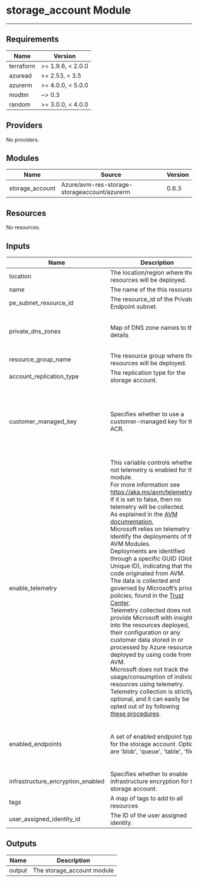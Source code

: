 <!-- BEGIN_TF_DOCS -->
# storage_account Module

---

## Requirements

| Name      | Version           |
|-----------|-------------------|
| terraform | >= 1.9.6, < 2.0.0 |
| azuread   | >= 2.53, < 3.5    |
| azurerm   | >= 4.0.0, < 5.0.0 |
| modtm     | ~> 0.3            |
| random    | >= 3.0.0, < 4.0.0 |

## Providers

No providers.

## Modules

| Name             | Source                                       | Version |
|------------------|----------------------------------------------|---------|
| storage\_account | Azure/avm-res-storage-storageaccount/azurerm | 0.6.3   |

## Resources

No resources.

## Inputs

| Name                                | Description                                                                                                                                                                                                                                                                                                                                                                                                                                                                                                                                                                                                                                                                                                                                                                                                                                                                                                                                                                                                                                                                                                                                                                                                           | Type                                                                                                                                                                                                                                                                  | Default                                                                     | Required |
|-------------------------------------|-----------------------------------------------------------------------------------------------------------------------------------------------------------------------------------------------------------------------------------------------------------------------------------------------------------------------------------------------------------------------------------------------------------------------------------------------------------------------------------------------------------------------------------------------------------------------------------------------------------------------------------------------------------------------------------------------------------------------------------------------------------------------------------------------------------------------------------------------------------------------------------------------------------------------------------------------------------------------------------------------------------------------------------------------------------------------------------------------------------------------------------------------------------------------------------------------------------------------|-----------------------------------------------------------------------------------------------------------------------------------------------------------------------------------------------------------------------------------------------------------------------|-----------------------------------------------------------------------------|:--------:|
| location                            | The location/region where the resources will be deployed.                                                                                                                                                                                                                                                                                                                                                                                                                                                                                                                                                                                                                                                                                                                                                                                                                                                                                                                                                                                                                                                                                                                                                             | `string`                                                                                                                                                                                                                                                              | n/a                                                                         |   yes    |
| name                                | The name of the this resource.                                                                                                                                                                                                                                                                                                                                                                                                                                                                                                                                                                                                                                                                                                                                                                                                                                                                                                                                                                                                                                                                                                                                                                                        | `string`                                                                                                                                                                                                                                                              | n/a                                                                         |   yes    |
| pe\_subnet\_resource\_id            | The resource\_id of the Private Endpoint subnet.                                                                                                                                                                                                                                                                                                                                                                                                                                                                                                                                                                                                                                                                                                                                                                                                                                                                                                                                                                                                                                                                                                                                                                      | `string`                                                                                                                                                                                                                                                              | n/a                                                                         |   yes    |
| private\_dns\_zones                 | Map of DNS zone names to their details                                                                                                                                                                                                                                                                                                                                                                                                                                                                                                                                                                                                                                                                                                                                                                                                                                                                                                                                                                                                                                                                                                                                                                                | <pre>map(object({<br/>    name = string<br/>    id   = string<br/>  }))</pre>                                                                                                                                                                                         | n/a                                                                         |   yes    |
| resource\_group\_name               | The resource group where the resources will be deployed.                                                                                                                                                                                                                                                                                                                                                                                                                                                                                                                                                                                                                                                                                                                                                                                                                                                                                                                                                                                                                                                                                                                                                              | `string`                                                                                                                                                                                                                                                              | n/a                                                                         |   yes    |
| account\_replication\_type          | The replication type for the storage account.                                                                                                                                                                                                                                                                                                                                                                                                                                                                                                                                                                                                                                                                                                                                                                                                                                                                                                                                                                                                                                                                                                                                                                         | `string`                                                                                                                                                                                                                                                              | `"LRS"`                                                                     |    no    |
| customer\_managed\_key              | Specifies whether to use a customer-managed key for the ACR.                                                                                                                                                                                                                                                                                                                                                                                                                                                                                                                                                                                                                                                                                                                                                                                                                                                                                                                                                                                                                                                                                                                                                          | <pre>object({<br/>    key_vault_resource_id = string<br/>    key_name              = string<br/>    key_version           = optional(string, null)<br/>    user_assigned_identity = optional(object({<br/>      resource_id = string<br/>    }), null)<br/>  })</pre> | `null`                                                                      |    no    |
| enable\_telemetry                   | This variable controls whether or not telemetry is enabled for the module.<br/>For more information see <https://aka.ms/avm/telemetryinfo>.<br/>If it is set to false, then no telemetry will be collected.<br/>As explained in the [AVM documentation](https://azure.github.io/Azure-Verified-Modules/help-support/telemetry/),<br/>Microsoft relies on telemetry to identify the deployments of the AVM Modules.<br/>Deployments are identified through a specific GUID (Globally Unique ID), indicating that the code originated from AVM.<br/>The data is collected and governed by Microsoft’s privacy policies, found in the [Trust Center](https://www.microsoft.com/trust-center).<br/>Telemetry collected does not provide Microsoft with insights into the resources deployed,<br/>their configuration or any customer data stored in or processed by Azure resources deployed by using code from AVM.<br/>Microsoft does not track the usage/consumption of individual resources using telemetry.<br/>Telemetry collection is strictly optional, and it can easily be opted out of by following<br/>[these procedures](https://azure.github.io/Azure-Verified-Modules/help-support/telemetry/#opting-out). | `bool`                                                                                                                                                                                                                                                                | `true`                                                                      |    no    |
| enabled\_endpoints                  | A set of enabled endpoint types for the storage account. Options are 'blob', 'queue', 'table', 'file'.                                                                                                                                                                                                                                                                                                                                                                                                                                                                                                                                                                                                                                                                                                                                                                                                                                                                                                                                                                                                                                                                                                                | `set(string)`                                                                                                                                                                                                                                                         | <pre>[<br/>  "blob",<br/>  "queue",<br/>  "table",<br/>  "file"<br/>]</pre> |    no    |
| infrastructure\_encryption\_enabled | Specifies whether to enable infrastructure encryption for the storage account.                                                                                                                                                                                                                                                                                                                                                                                                                                                                                                                                                                                                                                                                                                                                                                                                                                                                                                                                                                                                                                                                                                                                        | `bool`                                                                                                                                                                                                                                                                | `false`                                                                     |    no    |
| tags                                | A map of tags to add to all resources                                                                                                                                                                                                                                                                                                                                                                                                                                                                                                                                                                                                                                                                                                                                                                                                                                                                                                                                                                                                                                                                                                                                                                                 | `map(string)`                                                                                                                                                                                                                                                         | `null`                                                                      |    no    |
| user\_assigned\_identity\_id        | The ID of the user assigned identity.                                                                                                                                                                                                                                                                                                                                                                                                                                                                                                                                                                                                                                                                                                                                                                                                                                                                                                                                                                                                                                                                                                                                                                                 | `list(string)`                                                                                                                                                                                                                                                        | `null`                                                                      |    no    |

## Outputs

| Name   | Description                 |
|--------|-----------------------------|
| output | The storage\_account module |
<!-- END_TF_DOCS -->
